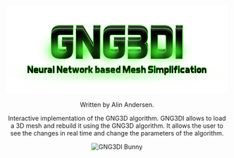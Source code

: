 <p align="center"><img alt="GNG3DI" src="assets/GNG3DI_logo.png"></p>
<p align="center">Written by Alin Andersen.</p>

<p align="center">
Interactive implementation of the GNG3D algorithm.
GNG3DI allows to load a 3D mesh and rebuild it using the GNG3D algorithm.
It allows the user to see the changes in real time and change the parameters of the algorithm.
</p>

<p align="center"><img alt="GNG3DI Bunny" src="assets/GNG3DI_bunny.gif"></p>
